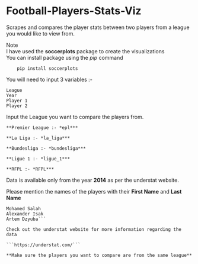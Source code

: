 # Football-Players-Stats-Viz
Scrapes  and compares the player stats between two players from a league you would like to view from.

Note
    <br>I have used the **soccerplots** package to create the visualizations</br>
    You can install package using the _pip_ command
        
        pip install soccerplots


You will need to input 3 variables :-
```
League
Year
Player 1
Player 2
```


Input the League you want to compare the players from.
```
**Premier League :- *epl*** 

**La Liga :- *la_liga***

**Bundesliga :- *bundesliga***

**Ligue 1 :- *ligue_1***

**RFPL :- *RFPL***
```

Data is available only from the year **2014** as per the understat website.

Please mention the names of the players with their **First Name** and **Last Name**
```Examples:-
Mohamed Salah
Alexander Isak
Artem Dzyuba```

Check out the understat website for more information regarding the data

```https://understat.com/```

**Make sure the players you want to compare are from the same league**
